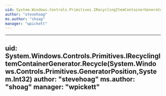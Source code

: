 ```yaml
---
uid: System.Windows.Controls.Primitives.IRecyclingItemContainerGenerator
author: "stevehoag"
ms.author: "shoag"
manager: "wpickett"
---
```


---
uid: System.Windows.Controls.Primitives.IRecyclingItemContainerGenerator.Recycle(System.Windows.Controls.Primitives.GeneratorPosition,System.Int32)
author: "stevehoag"
ms.author: "shoag"
manager: "wpickett"
---
